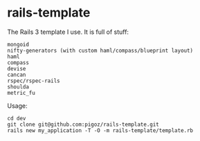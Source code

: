 rails-template
==============

The Rails 3 template I use. It is full of stuff:

    mongoid
    nifty-generators (with custom haml/compass/blueprint layout)
    haml
    compass
    devise
    cancan
    rspec/rspec-rails
    shoulda
    metric_fu

Usage:

    cd dev
    git clone git@github.com:pigoz/rails-template.git
    rails new my_application -T -O -m rails-template/template.rb